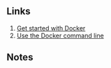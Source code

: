 ## Links ##
1. [Get started with Docker](https://docs.docker.com/get-started/)  
2. [Use the Docker command line](https://docs.docker.com/engine/reference/commandline/cli/)  

## Notes ##
